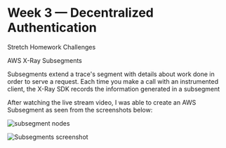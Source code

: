 # Week 3 — Decentralized Authentication

Stretch Homework Challenges

AWS X-Ray Subsegments

Subsegments extend a trace's segment with details about work done in order to serve a request. Each time you make a call with an instrumented client, the X-Ray SDK records the information generated in a subsegment

After watching the live stream video, I was able to create an AWS Subsegment as seen from the screenshots below:

![subsegment nodes](https://user-images.githubusercontent.com/78261965/223013359-1796090e-6ef6-4c09-807d-75be37caaa3c.png)

![Subsegments screenshot](https://user-images.githubusercontent.com/78261965/223013365-00977f00-dc9f-447b-aacd-d165496a1d65.png)
